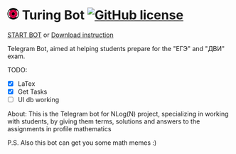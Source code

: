 # <a></a> <img src="https://github.com/gabolaev/Turing_bot/blob/master/resources/botLogo.png" width="26"> Turing Bot [![GitHub license](https://img.shields.io/dub/l/vibe-d.svg)](https://github.com/gabolaev/turing_bot/blob/master/LICENSE)

<a href=https://t.me/nlognbot> START BOT</a> or
<a href=https://github.com/gabolaev/Turing_bot/raw/master/resources/documentation.pdf> Download instruction </a>

Telegram Bot, aimed at helping students prepare for the "ЕГЭ" and "ДВИ" exam.



TODO:
- [x] LaTex
- [x] Get Tasks
- [ ] UI db working

About:
This is the Telegram bot for NLog(N) project, specializing in working with students, by giving them terms, solutions and answers to the assignments in profile mathematics

P.S. Also this bot can get you some math memes :)

